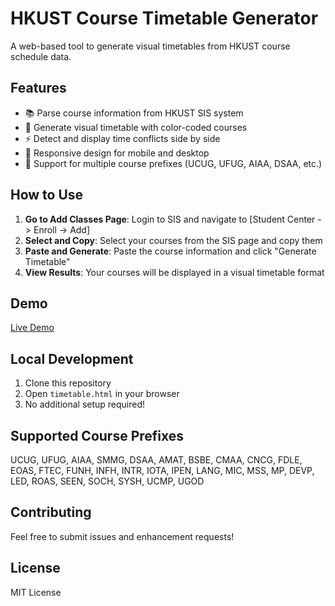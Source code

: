 # HKUST Course Timetable Generator

A web-based tool to generate visual timetables from HKUST course schedule data.

## Features

- 📚 Parse course information from HKUST SIS system
- 🎨 Generate visual timetable with color-coded courses
- ⚡ Detect and display time conflicts side by side
- 📱 Responsive design for mobile and desktop
- 🔧 Support for multiple course prefixes (UCUG, UFUG, AIAA, DSAA, etc.)

## How to Use

1. **Go to Add Classes Page**: Login to SIS and navigate to [Student Center -> Enroll -> Add]
2. **Select and Copy**: Select your courses from the SIS page and copy them
3. **Paste and Generate**: Paste the course information and click "Generate Timetable"
4. **View Results**: Your courses will be displayed in a visual timetable format

## Demo

[Live Demo](https://yourusername.github.io/hkust-timetable-generator)

## Local Development

1. Clone this repository
2. Open `timetable.html` in your browser
3. No additional setup required!

## Supported Course Prefixes

UCUG, UFUG, AIAA, SMMG, DSAA, AMAT, BSBE, CMAA, CNCG, FDLE, EOAS, FTEC, FUNH, INFH, INTR, IOTA, IPEN, LANG, MIC, MSS, MP, DEVP, LED, ROAS, SEEN, SOCH, SYSH, UCMP, UGOD

## Contributing

Feel free to submit issues and enhancement requests!

## License

MIT License